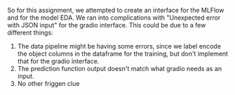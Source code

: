 So for this assignment, we attempted to create an interface for the MLFlow and for the model EDA. We ran into complications with "Unexpected error with JSON input" for the gradio interface. This could be due to a few different things:
1. The data pipeline might be having some errors, since we label encode the object columns in the dataframe for the training, but don't implement that for the gradio interface.
2. The prediction function output doesn't match what gradio needs as an input.
3. No other friggen clue
